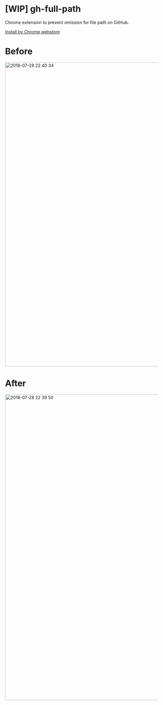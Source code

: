 # [WIP] gh-full-path
Chrome extension to prevent omission for file path on GitHub.

[Install by Chrome webstore](https://chrome.google.com/webstore/detail/gh-path-diff/nfpmbenkfahmjoildkjhmfafjncgcgec)

# Before

<img width="1002" alt="2018-07-28 22 40 34" src="https://user-images.githubusercontent.com/10000393/43357117-b86664c0-92b7-11e8-95cf-2b3634da6905.png">

# After

<img width="1008" alt="2018-07-28 22 39 50" src="https://user-images.githubusercontent.com/10000393/43357761-76c6e8aa-92c1-11e8-8173-6b35e757b050.png">
